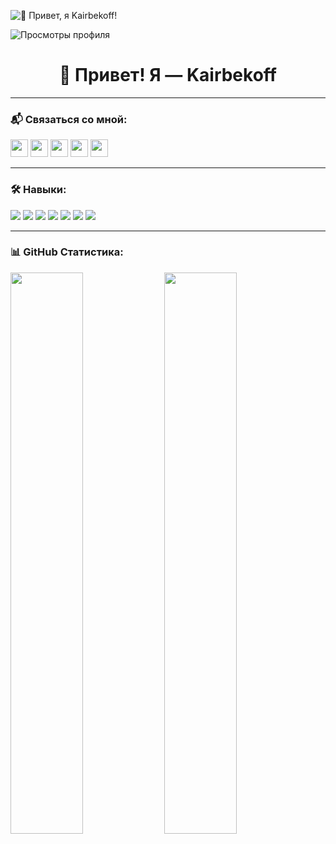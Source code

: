 ![👋 Привет, я Kairbekoff!]([https://your-image-url.com/header.jpg](https://cdn-edge.kwork.ru/files/cover/32/10844964-1720369659_x1.jpg))

<!-- Счётчик просмотров профиля -->
![Просмотры профиля](https://komarev.com/ghpvc/?username=zhkairbekov&label=Profile%20views&color=0e75b6&style=flat)

<h1 align="center">👋 Привет! Я — Kairbekoff</h1>

---

### 📬 Связаться со мной:

<p align="left">
  <a href="https://github.com/zhkairbekov" target="_blank"><img src="https://img.shields.io/badge/GitHub-100000?style=flat-square&logo=github&logoColor=white" height="28" /></a>
  <a href="mailto:kairbekov.official@gmail.com" target="_blank"><img src="https://img.shields.io/badge/Почта-D14836?style=flat-square&logo=gmail&logoColor=white" height="28" /></a>
  <a href="tg://resolve?domain=kairbekoff" target="_blank"><img src="https://img.shields.io/badge/Telegram-2CA5E0?style=flat-square&logo=telegram&logoColor=white" height="28" /></a>
  <a href="https://instagram.com/kairbekov.official" target="_blank"><img src="https://img.shields.io/badge/Instagram-E4405F?style=flat-square&logo=instagram&logoColor=white" height="28" /></a>
  <a href="https://vk.com/kairbekov.official" target="_blank"><img src="https://img.shields.io/badge/VK-4a76a8?style=flat-square&logo=vk&logoColor=white)" height="28" /></a>
  <!-- Добавь сюда другие соцсети -->
</p>

---

### 🛠️ Навыки:

<p align="left">
  <link rel="stylesheet" type='text/css' href="https://cdn.jsdelivr.net/gh/devicons/devicon@latest/devicon.min.css" />
  <link rel="stylesheet" type='text/css' href="https://cdn.jsdelivr.net/gh/devicons/devicon@latest/devicon.min.css" />
  <img src="https://cdn.jsdelivr.net/gh/devicons/devicon@latest/icons/javascript/javascript-original.svg" />
  <link rel="stylesheet" type='text/css' href="https://cdn.jsdelivr.net/gh/devicons/devicon@latest/devicon.min.css" />
  <img src="https://cdn.jsdelivr.net/gh/devicons/devicon@latest/icons/tailwindcss/tailwindcss-original-wordmark.svg" />
  <img src="https://cdn.jsdelivr.net/gh/devicons/devicon@latest/icons/wordpress/wordpress-original.svg" />
  <img src="https://cdn.jsdelivr.net/gh/devicons/devicon@latest/icons/jquery/jquery-original.svg" />
  <img src="https://cdn.jsdelivr.net/gh/devicons/devicon@latest/icons/php/php-original.svg" />
  <img src="https://cdn.jsdelivr.net/gh/devicons/devicon@latest/icons/laravel/laravel-original-wordmark.svg" />
  <img src="https://cdn.jsdelivr.net/gh/devicons/devicon@latest/icons/figma/figma-original.svg" />
  <!-- Добавь иконки своих технологий -->
</p>

---

### 📊 GitHub Статистика:

<p>
  <img width="48%" src="https://github-readme-stats.vercel.app/api?username=zhkairbekov&theme=react&show_icons=true&count_private=true" />
  <img width="48%" src="https://github-readme-stats.vercel.app/api/top-langs/?username=zhkairbekov&layout=compact&theme=react" />
</p>
